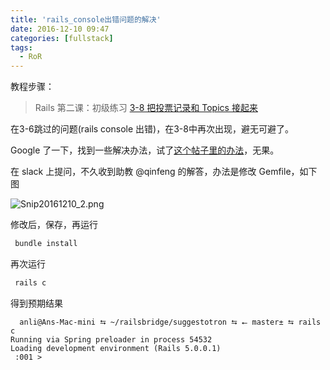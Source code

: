 ```yaml
---
title: 'rails_console出错问题的解决'
date: 2016-12-10 09:47
categories: [fullstack]
tags:
  - RoR
---
```

教程步骤：

> Rails 第二课：初级练习
> [3-8 把投票记录和 Topics 接起来](https://fullstack.xinshengdaxue.com/posts/47)

 在3-6跳过的问题(rails console 出错)，在3-8中再次出现，避无可避了。

 Google 了一下，找到一些解决办法，试了[这个帖子里的办法](http://stackoverflow.com/questions/16756287/cannot-execute-rails-console-due-to-an-error-with-readline)，无果。

 在 slack 上提问，不久收到助教 @qinfeng 的解答，办法是修改 Gemfile，如下图

 ![Snip20161210_2.png](http://user-image.logdown.io/user/22009/blog/21058/post/1190548/3HMeFzOdSfWO4CgEJpaa_Snip20161210_2.png)

 修改后，保存，再运行

```ruby
 bundle install
```

 再次运行

```ruby
 rails c
```

 得到预期结果

```
  anli@Ans-Mac-mini ⮀ ~/railsbridge/suggestotron ⮀ ⭠ master± ⮀ rails c
Running via Spring preloader in process 54532
Loading development environment (Rails 5.0.0.1)
 :001 >
```
